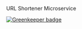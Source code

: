 URL Shortener Microservice

[![Greenkeeper badge](https://badges.greenkeeper.io/fybwid/URL-Shortener-Microservice.svg)](https://greenkeeper.io/)